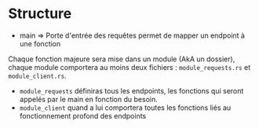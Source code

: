 # Structure

- main => Porte d'entrée des requêtes permet de mapper un endpoint à une fonction


Chaque fonction majeure sera mise dans un module (AkA un dossier), chaque module comportera au moins deux fichiers : ``module_requests.rs`` et ``module_client.rs``.  
- ``module_requests`` définiras tous les endpoints, les fonctions qui seront appelés par le main en fonction du besoin. 
- ``module_client`` quand a lui comportera toutes les fonctions liés au fonctionnement profond des endpoints
